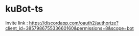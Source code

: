 # kuBot-ts

Invite link : https://discordapp.com/oauth2/authorize?client_id=385798675533660160&permissions=8&scope=bot